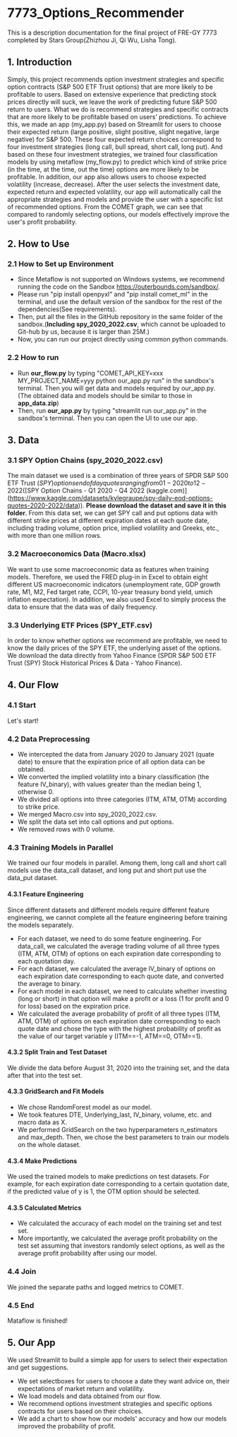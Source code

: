 # 7773_Options_Recommender
This is a description documentation for the final project of FRE-GY 7773 completed by Stars Group(Zhizhou Ji, Qi Wu, Lisha Tong).

## 1. Introduction

Simply, this project recommends option investment strategies and specific option contracts (S&P 500 ETF Trust options) that are more likely to be profitable to users. Based on extensive experience that predicting stock prices directly will suck, we leave the work of predicting future S&P 500 return to users. What we do is recommend strategies and specific contracts that are more likely to be profitable based on users’ predictions.
To achieve this, we made an app (my_app.py) based on Streamlit for users to choose their expected return (large positive, slight positive, slight negative, large negative) for S&P 500. These four expected return choices correspond to four investment strategies (long call, bull spread, short call, long put). And based on these four investment strategies, we trained four classification models by using metaflow (my_flow.py) to predict which kind of strike price (in the time, at the time, out the time) options are more likely to be profitable. In addition, our app also allows users to choose expected volatility (increase, decrease). After the user selects the investment date, expected return and expected volatility, our app will automatically call the appropriate strategies and models and provide the user with a specific list of recommended options.
From the COMET graph, we can see that compared to randomly selecting options, our models effectively improve the user's profit probability.

## 2. How to Use
### 2.1 How to Set up Environment
* Since Metaflow is not supported on Windows systems, we recommend running the code on the Sandbox https://outerbounds.com/sandbox/.
* Please run "pip install openpyxl" and "pip install comet_ml" in the terminal, and use the default version of the sandbox for the rest of the dependencies(See requirements).
* Then, put all the files in the GitHub repository in the same folder of the sandbox.(**Including spy_2020_2022.csv**, which cannot be uploaded to Git-hub by us, because it is larger than 25M.)
* Now, you can run our project directly using common python commands.
### 2.2 How to run
* Run **our_flow.py** by typing "COMET_API_KEY=xxx MY_PROJECT_NAME=yyy python our_app.py run" in the sandbox's terminal. Then you will get data and models required by our_app.py. (The obtained data and models should be similar to those in **app_data.zip**)
* Then, run **our_app.py** by typing "streamlit run our_app.py" in the sandbox's terminal. Then you can open the UI to use our app.

## 3. Data

### 3.1 SPY Option Chains (spy_2020_2022.csv)
The main dataset we used is a combination of three years of SPDR S&P 500 ETF Trust ($SPY) options end of day quotes ranging from 01-2020 to 12-2022 ([$SPY Option Chains - Q1 2020 - Q4 2022 (kaggle.com)](https://www.kaggle.com/datasets/kylegraupe/spy-daily-eod-options-quotes-2020-2022/data)). **Please download the dataset and save it in this folder.** From this data set, we can get SPY call and put options data with different strike prices at different expiration dates at each quote date, including trading volume, option price, implied volatility and Greeks, etc., with more than one million rows.
### 3.2 Macroeconomics Data (Macro.xlsx)
We want to use some macroeconomic data as features when training models. Therefore, we used the FRED plug-in in Excel to obtain eight different US macroeconomic indicators (unemployment rate, GDP growth rate, M1, M2, Fed target rate, CCPI, 10-year treasury bond yield, umich inflation expectation). In addition, we also used Excel to simply process the data to ensure that the data was of daily frequency.
### 3.3 Underlying ETF Prices (SPY_ETF.csv)
In order to know whether options we recommend are profitable, we need to know the daily prices of the SPY ETF, the underlying asset of the options. We download the data directly from Yahoo Finance (SPDR S&P 500 ETF Trust (SPY) Stock Historical Prices & Data - Yahoo Finance).

## 4. Our Flow

### 4.1 Start
Let's start!
### 4.2 Data Preprocessing
* We intercepted the data from January 2020 to January 2021 (quate date) to ensure that the expiration price of all option data can be obtained.
* We converted the implied volatility into a binary classification (the feature IV_binary), with values greater than the median being 1, otherwise 0.
* We divided all options into three categories (ITM, ATM, OTM) according to strike price.
* We merged Macro.csv into spy_2020_2022.csv.
* We split the data set into call options and put options.
* We removed rows with 0 volume.
### 4.3 Training Models in Parallel
We trained our four models in parallel. Among them, long call and short call models use the data_call dataset, and long put and short put use the data_put dataset. 
#### 4.3.1 Feature Engineering
Since different datasets and different models require different feature engineering, we cannot complete all the feature engineering before training the models separately.
* For each dataset, we need to do some feature engineering. For data_call, we calculated the average trading volume of all three types (ITM, ATM, OTM) of options on each expiration date corresponding to each quotation day.
* For each dataset, we calculated the average IV_binary of options on each expiration date corresponding to each quote date, and converted the average to binary.
* For each model in each dataset, we need to calculate whether investing (long or short) in that option will make a profit or a loss (1 for profit and 0 for loss) based on the expiration price.
* We calculated the average probability of profit of all three types (ITM, ATM, OTM) of options on each expiration date corresponding to each quote date and chose the type with the highest probability of profit as the value of our target variable y (ITM==-1, ATM==0, OTM==1). 
#### 4.3.2 Split Train and Test Dataset
We divide the data before August 31, 2020 into the training set, and the data after that into the test set.
#### 4.3.3 GridSearch and Fit Models
* We chose RandomForest model as our model.
* We took features DTE, Underlying_last, IV_binary, volume, etc. and macro data as X.
* We performed GridSearch on the two hyperparameters n_estimators and max_depth. Then, we chose the best parameters to train our models on the whole dataset.
#### 4.3.4 Make Predictions
We used the trained models to make predictions on test datasets. For example, for each expiration date corresponding to a certain quotation date, if the predicted value of y is 1, the OTM option should be selected.
#### 4.3.5 Calculated Metrics
* We calculated the accuracy of each model on the training set and test set.
* More importantly, we calculated the average profit probability on the test set assuming that investors randomly select options, as well as the average profit probability after using our model.
### 4.4 Join
We joined the separate paths and logged metrics to COMET.
### 4.5 End
Mataflow is finished!

## 5. Our App

We used Streamlit to build a simple app for users to select their expectation and get suggestions.
* We set selectboxes for users to choose a date they want advice on, their expectations of market return and volatility.
* We load models and data obtained from our flow.
* We recommend options investment strategies and specific options contracts for users based on their choices.
* We add a chart to show how our models' accuracy and how our models improved the probability of profit.
